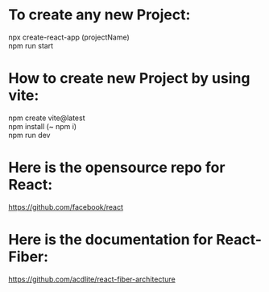 # To create any new Project:

npx create-react-app (projectName) <br>
npm run start

# How to create new Project by using vite:

npm create vite@latest <br>
npm install (~ npm i) <br>
npm run dev

# Here is the opensource repo for React:

https://github.com/facebook/react

# Here is the documentation for React-Fiber:

https://github.com/acdlite/react-fiber-architecture
